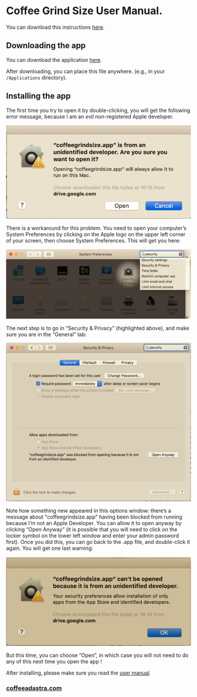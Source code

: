 # Coffee Grind Size User Manual. 

You can download this instructions [here](./Help/coffee_grind_size_installation.pdf).

## Downloading the app

You can download the application [here](./App/dist/coffeegrindsize.app).

After downloading, you can place this file anywhere. (e.g., in your `/Applications` directory). 

## Installing the app

The first time you try to open it by double-clicking, you will get the following error message, because I am an _evil_ non-registered Apple developer.

![1](./media/1.png "1")

There is a workaround for this problem. You need to open your computer’s System Preferences by clicking on the Apple logo on the upper left corner of your screen, then choose System Preferences. This will get you here:

![3](./media/3.png "3")

The next step is to go in “Security & Privacy” (highlighted above), and make sure you are in the “General” tab:

![2](./media/2.png "2")

Note how something new appeared in this options window: there’s a message about "coffeegrindsize.app" having been blocked from running because I’m not an Apple Developer. You can allow it to open anyway by clicking “Open Anyway” (it is possible that you will need to click on the locker symbol on the lower left window and enter your admin password first).
Once you did this, you can go back to the .app file, and double-click it again. You will get one last warning:

![4](./media/4.png "4")

But this time, you can choose “Open”, in which case you will not need to do any of this next time you open the app !

After installing, please make sure you read the [user manual](./Help/coffee_grind_size_manual.pdf).

### [coffeeadastra.com](https://coffeeadastra.com/2019/04/07/an-app-to-measure-your-coffee-grind-size-distribution-2/)